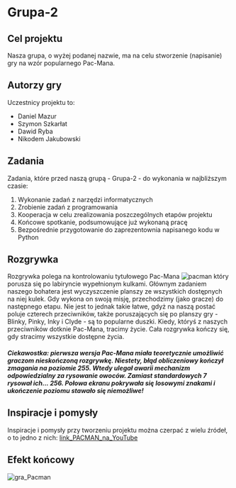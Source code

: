 # Grupa-2



## Cel projektu
Nasza grupa, o wyżej podanej nazwie, ma na celu stworzenie (napisanie) gry na wzór popularnego Pac-Mana.


## Autorzy gry
Uczestnicy projektu to:
- Daniel Mazur
- Szymon Szkarłat
- Dawid Ryba 
- Nikodem Jakubowski


## Zadania
Zadania, które przed naszą grupą - Grupa-2 - do wykonania w najbliższym czasie:
1) Wykonanie zadań z narzędzi informatycznych
2) Zrobienie zadań z programowania
3) Kooperacja w celu zrealizowania poszczególnych etapów projektu
4) Końcowe spotkanie, podsumowujące już wykonaną pracę
5) Bezpośrednie przygotowanie do zaprezentownia napisanego kodu w Python


## Rozgrywka
Rozgrywka polega na kontrolowaniu tytułowego Pac-Mana ![pacman](https://user-images.githubusercontent.com/115925925/210133484-67ddf3f1-1fb7-4000-82cf-b5088110fdff.png) który porusza się po labiryncie wypełnionym kulkami. Głównym zadaniem naszego bohatera jest wyczyszczenie planszy ze wszystkich dostępnych na niej kulek. Gdy wykona on swoją misję, przechodzimy (jako gracze) do następnego etapu. Nie jest to jednak takie łatwe, gdyż na naszą postać poluje czterech przeciwników, także poruszających się po planszy gry - Blinky, Pinky, Inky i Clyde - są to popularne duszki. Kiedy, któryś z naszych przeciwników dotknie Pac-Mana, tracimy życie. Cała rozgrywka kończy się, gdy stracimy wszystkie dostępne życia.
##### Ciekawostka: pierwsza wersja Pac-Mana miała teoretycznie umożliwić graczom nieskończoną rozgrywkę. Niestety, błąd obliczeniowy kończył zmagania na poziomie 255. Wtedy ulegał awarii mechanizm odpowiedzialny za rysowanie owoców. Zamiast standardowych 7 rysował ich... 256. Połowa ekranu pokrywała się losowymi znakami i ukończenie poziomu stawało się niemożliwe!
  

## Inspiracje i pomysły
Inspiracje i pomysły przy tworzeniu projektu można czerpać z wielu źródeł, o to jedno z nich:
[link_PACMAN_na_YouTube](https://www.youtube.com/watch?v=9H27CimgPsQ)


## Efekt końcowy
![gra_Pacman](https://user-images.githubusercontent.com/115925925/210133732-ca74fdc4-b73b-4a51-b799-720de45034ca.png)
